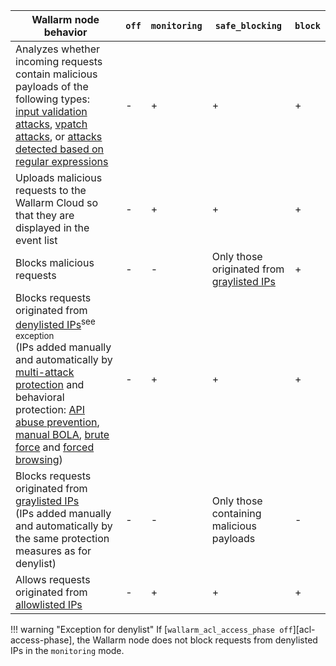 | Wallarm node behavior | `off` | `monitoring` | `safe_blocking` |`block` |
| -------- | - | - | - | -|
| Analyzes whether incoming requests contain malicious payloads of the following types: [input validation attacks](../about-wallarm/protecting-against-attacks.md#input-validation-attacks), [vpatch attacks](../user-guides/rules/vpatch-rule.md), or [attacks detected based on regular expressions](../user-guides/rules/regex-rule.md) | - | + | + | + |
| Uploads malicious requests to the Wallarm Cloud so that they are displayed in the event list | - | + | + | + |
| Blocks malicious requests | - | - | Only those originated from [graylisted IPs](../user-guides/ip-lists/overview.md) | + |
| Blocks requests originated from [denylisted IPs](../user-guides/ip-lists/overview.md)<sup>see exception</sup> <br> (IPs added manually and automatically by [multi-attack protection](../admin-en/configuration-guides/protecting-with-thresholds.md) and behavioral protection: [API abuse prevention](../user-guides/api-abuse-prevention.md), [manual BOLA](../admin-en/configuration-guides/protecting-against-bola-trigger.md), [brute force](../admin-en/configuration-guides/protecting-against-bruteforce.md) and [forced browsing](../admin-en/configuration-guides/protecting-against-forcedbrowsing.md)) | - | + | + | + |
| Blocks requests originated from [graylisted IPs](../user-guides/ip-lists/overview.md) <br> (IPs added manually and automatically by the same protection measures as for denylist) | - | - | Only those containing malicious payloads | - |
| Allows requests originated from [allowlisted IPs](../user-guides/ip-lists/overview.md) | - | + | + | + |

!!! warning "Exception for denylist"
    If [`wallarm_acl_access_phase off`][acl-access-phase], the Wallarm node does not block requests from denylisted IPs in the `monitoring` mode.